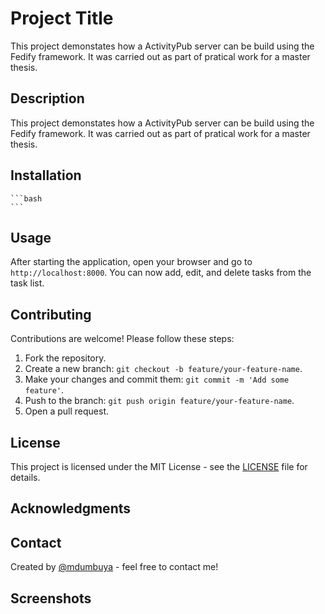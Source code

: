 # Project Title
This project demonstates how a ActivityPub server can be build using the Fedify framework. It was carried out as part of pratical work for a master thesis.

## Description
This project demonstates how a ActivityPub server can be build using the Fedify framework. It was carried out as part of pratical work for a master thesis.

## Installation
    ```bash
    ```
## Usage
After starting the application, open your browser and go to `http://localhost:8000`. You can now add, edit, and delete tasks from the task list.

## Contributing
Contributions are welcome! Please follow these steps:
     
1. Fork the repository.
2. Create a new branch: `git checkout -b feature/your-feature-name`.
3. Make your changes and commit them: `git commit -m 'Add some feature'`.
4. Push to the branch: `git push origin feature/your-feature-name`.
5. Open a pull request.

## License
This project is licensed under the MIT License - see the [LICENSE](LICENSE) file for details.

## Acknowledgments


## Contact
Created by [@mdumbuya](https://github.com/backyardcoding) - feel free to contact me!

## Screenshots

